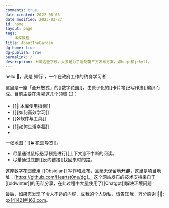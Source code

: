 ```yaml
---
comments: true
date created: 2022-08-06
date modified: 2023-03-27
id: home
layout: page
tags:
  - 本库教程
title: AboutTheGarden
dg-home: true
dg-publish: true
permalink: /
description: 上面这些字段，大多是为了适配第三方发布方案，如hugo和jekyll。
---
```


hello 👋，我是 知行 ，一个在政府工作的终身学习者

这里是一座「全开放式」的[[数字花园]]，由原子化的[[卡片笔记写作法]]编织而成。目前主要在浇灌这几个领域 ⭕：

- [[🧰 本库使用指南]]
- [[📖如何高效学习]]
- [[🛠️软件与工具]]
- [[🌅如何生活幸福]]
- 

一张地图：[[🍀 花园导览]]。


- 尽量通过鼠标悬浮预览进行[[上下文]]不中断的阅读。
- 尽量通过底部[[反向链接]]找回来时的路。

这座数字花园使用 [[Obsidian]] 写作和发布，且毫无保留地**开源**，这里是项目地址：[https://github.com/Heartst0ne/dg]。
这个网站发布的技术支持来自于[[oldwinter]]的无私分享，在此过程中大量使用了[[Chatgpt]]解决环境问题







最后，如果您发现了令人不适的内容，或我的个人隐私，请告知我，万分感谢 🦀🦀: px141421@163.com。
